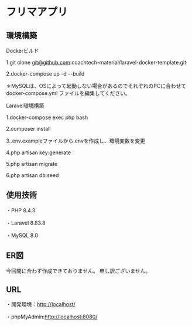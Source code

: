 # フリマアプリ
## 環境構築
Dockerビルド

1.git clone git@github.com:coachtech-material/laravel-docker-template.git

2.docker-compose up -d --build


＊MySQLは、OSによって起動しない場合があるのでそれぞれのPCに合わせて docker-compose.yml ファイルを編集してください。

Laravel環境構築

1.docker-compose exec php bash

2.composer install

3..env.exampleファイルから.envを作成し、環境変数を変更

4.php artisan key:generate

5.php artisan migrate

6.php artisan db:seed


## 使用技術

・PHP 8.4.3

・Laravel 8.83.8

・MySQL 8.0


## ER図
今回間に合わず作成できておりません。
申し訳ございません。

## URL
・開発環境：[http://localhost/](http://localhost/)

・phpMyAdmin:[http://localhost:8080/](http://localhost:8080/)
